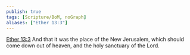 ```yaml
---
publish: true
tags: [Scripture/BoM, noGraph]
aliases: ["Ether 13:3"]
---
```

[Ether 13:3](https://churchofjesuschrist.org/study/scriptures/bofm/ether/13?lang=eng&id=p3#p3) And that it was the place of the New Jerusalem, which should come down out of heaven, and the holy sanctuary of the Lord.
